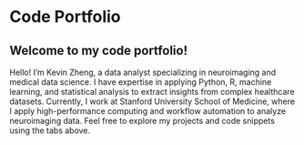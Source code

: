 # Code Portfolio

## Welcome to my code portfolio! 
Hello! I’m Kevin Zheng, a data analyst specializing in neuroimaging and medical data science. I have expertise in applying Python, R, machine learning, and statistical analysis to extract insights from complex healthcare datasets. Currently, I work at Stanford University School of Medicine, where I apply high-performance computing and workflow automation to analyze neuroimaging data. Feel free to explore my projects and code snippets using the tabs above.



